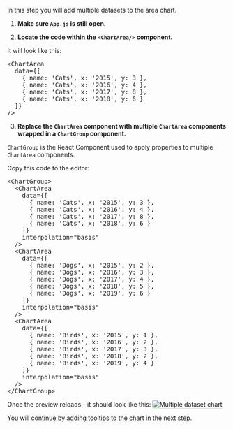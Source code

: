 In this step you will add multiple datasets to the area chart.

1) <strong>Make sure `App.js` is still open.</strong>

2) <strong>Locate the code within the `<ChartArea/>` component.</strong>

It will look like this:

<pre class="file">
&lt;ChartArea
  data={[
    { name: &#39;Cats&#39;, x: &#39;2015&#39;, y: 3 }, 
    { name: &#39;Cats&#39;, x: &#39;2016&#39;, y: 4 }, 
    { name: &#39;Cats&#39;, x: &#39;2017&#39;, y: 8 }, 
    { name: &#39;Cats&#39;, x: &#39;2018&#39;, y: 6 }
  ]} 
/&gt;
</pre>

3) <strong>Replace the `ChartArea` component with multiple `ChartArea` components wrapped in a `ChartGroup` component.</strong>

`ChartGroup` is the React Component used to apply properties to multiple `ChartArea` components.

Copy this code to the editor:

<pre class="file" data-target="clipboard">
&lt;ChartGroup&gt;
  &lt;ChartArea
    data={[
      { name: &#39;Cats&#39;, x: &#39;2015&#39;, y: 3 }, 
      { name: &#39;Cats&#39;, x: &#39;2016&#39;, y: 4 }, 
      { name: &#39;Cats&#39;, x: &#39;2017&#39;, y: 8 }, 
      { name: &#39;Cats&#39;, x: &#39;2018&#39;, y: 6 }
    ]}
    interpolation="basis"
  /&gt;
  &lt;ChartArea 
    data={[
      { name: &#39;Dogs&#39;, x: &#39;2015&#39;, y: 2 }, 
      { name: &#39;Dogs&#39;, x: &#39;2016&#39;, y: 3 }, 
      { name: &#39;Dogs&#39;, x: &#39;2017&#39;, y: 4 }, 
      { name: &#39;Dogs&#39;, x: &#39;2018&#39;, y: 5 },
      { name: &#39;Dogs&#39;, x: &#39;2019&#39;, y: 6 }
    ]}
    interpolation="basis"
  /&gt;
  &lt;ChartArea 
    data={[
      { name: &#39;Birds&#39;, x: &#39;2015&#39;, y: 1 }, 
      { name: &#39;Birds&#39;, x: &#39;2016&#39;, y: 2 }, 
      { name: &#39;Birds&#39;, x: &#39;2017&#39;, y: 3 }, 
      { name: &#39;Birds&#39;, x: &#39;2018&#39;, y: 2 },
      { name: &#39;Birds&#39;, x: &#39;2019&#39;, y: 4 }
    ]}
    interpolation="basis"
  /&gt;
&lt;/ChartGroup&gt;
</pre>

Once the preview reloads - it should look like this:
<img src="area-chart/assets/multiple.png" alt="Multiple dataset chart" style="box-shadow: rgba(3, 3, 3, 0.2) 0px 1.25px 2.5px 0px;" />

You will continue by adding tooltips to the chart in the next step.

